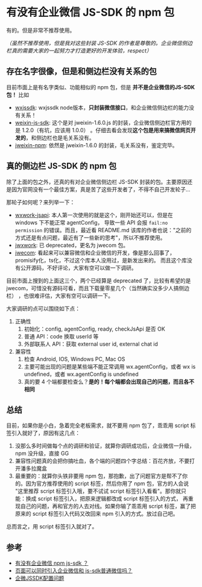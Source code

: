 # 有没有企业微信 JS-SDK 的 npm 包

有的。但是非常不推荐使用。

*（虽然不推荐使用，但是我对这些封装 JS-SDK 的作者是尊敬的。企业微信侧边栏真的需要大家的一起努力才打造更好的开发体验，respect）*

## 存在名字很像，但是和侧边栏没有关系的包

目前市面上是有名字类似、功能相似的 npm 包，但是 **并不是企业微信的JS-SDK包！** 比如

* [wxjssdk](https://www.npmjs.com/package/wxjssdk): wxjssdk node版本，**只封装微信接口**，和企业微信侧边栏的能力没有关系！
* [weixin-js-sdk](https://github.com/yanxi-me/weixin-js-sdk): 这个是对 jweixin-1.6.0.js 的封装，企业微信侧边栏官方用的是 1.2.0（有坑，应该用 1.0.0）
。仔细去看会发现**这个包是用来搞微信网页开发的**，和侧边栏也是毛关系没有。
* [jweixin-npm](https://www.npmjs.com/package/jweixin-npm): 依然是 jweixin-1.6.0 的封装，毛关系没有，鉴定完毕。
  
## 真的侧边栏 JS-SDK 的 npm 包

除了上面的包之外，还真的有对企业微信侧边栏 JS-SDK 封装的包。主要原因还是因为官网没有一个最佳方案，真是苦了这些开发者了，不得不自己开发轮子...

那轮子如何呢？来列举一下：

* [wxwork-jsapi](https://www.npmjs.com/package/wxwork-jsapi): 本人第一次使用的就是这个，刚开始还可以，但是在 windows 下不能正常 agentConfig，
导致一些 API 会报 `fail:no permission` 的错误。而且，最近看 README.md 该库的作者也说："之前的方式还是有点问题，最近有了一些新的思考"，所以不推荐使用。
* [jwxwork](https://www.npmjs.com/package/jwxwork): 已 deprecated，更名为 jwecom 包。
* [jwecom](https://www.npmjs.com/package/jwecom): 看起来可以兼容微信和企业微信的开发，像是那么回事了，promisify化，ts化，不过这个库本人没用过，是新发出来的。
而且这个库没有公开源码，不好评论，大家有空可以做一下调研。
  
目前市面上搜到的上面这三个，两个已经算是 deprecated 了，比较有希望的是 jwecom，可惜没有源码可看，而且下载量零星几个（当然确实没多少人搞侧边栏）
，也很难评估，大家有空可以调研一下。

大家调研的点可以围绕如下点：

1. 正确性
    1. 初始化：config, agentConfig, ready, checkJsApi 是否 OK
    2. 普通 API：code 换取 userId 等
    3. 外部联系人 API：获取 external user id, external chat id
2. 兼容性
    1. 检查 Android, IOS, Windows PC, Mac OS
    2. 主要可能出现的问题是某些端不能正常调用 wx.agentConfig，或者 wx is undefined，或者 wx.agentConfig is undefined
    3. 真的要 4 个端都要检查么？**是的！每个端都会出现自己的问题，而且各不相同**

## 总结

目前，如果你是小白，急着完全老板需求，就不要用 npm 包了，乖乖用 script 标签引入就好了，原因有这几点：

1. 没那么多时间做每个点的调研和验证，就算你调研成功后，企业微信一升级，npm 没升级，直接 GG
2. 兼容性问题真的会把你搞吐血，各个端的问题四个字总结：百花齐放，不要打开潘多拉魔盒
3. 最重要的：就算你头铁非要用 npm 包，那抱歉，出了问题官方是帮不了你的。因为官方推荐使用的 script 标签，然后你用了 npm 包，官方的人会说
"这里推荐 script 标签引入哦，要不试试 script 标签引入看看"。那你就只能：换成 script 标签引入，把原来逻辑都改成 script 标签引入的方式，
再重现自己的问题，再和官方的人去对线。如果你输了乖乖用 script 标签，赢了把原来的 script 标签引入代码又改回来 npm 引入的方式。放过自己吧。
   
总而言之，用 script 标签引入就对了。

## 参考

* [有没有企业微信 npm js-sdk ？](https://developers.weixin.qq.com/community/develop/doc/000ec4ab3d44b05c4b7a01f7250800?highLine=npm)
* [页面可以同时引入企业微信和 js-sdk普通微信吗？](https://developers.weixin.qq.com/community/develop/doc/000464b9f749c87d882b0f7de5c800?highLine=npm)
* [企微JSSDK配置问题](https://developers.weixin.qq.com/community/develop/doc/0008e6f0ad0b98a2b97aab6c851c00?highLine=npm)
